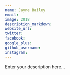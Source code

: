 ```yaml
---
name: Jayne Bailey
email:
image: 2018
description_markdown:
website_url:
twitter:
facebook:
google_plus:
github_username:
instagram:
---
```


Enter your description here...
